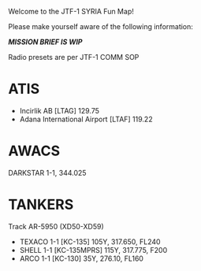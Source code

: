 Welcome to the JTF-1 SYRIA Fun Map!

Please make yourself aware of the following information:

***MISSION BRIEF IS WIP***

Radio presets are per JTF-1 COMM SOP


ATIS
====

- Incirlik AB [LTAG] 129.75
- Adana International Airport [LTAF] 119.22

AWACS
=====

DARKSTAR 1-1, 344.025

TANKERS
=======

Track AR-5950 (XD50-XD59) 
- TEXACO 1-1 [KC-135] 105Y, 317.650, FL240
- SHELL 1-1 [KC-135MPRS] 115Y, 317.775, F200
- ARCO 1-1 [KC-130] 35Y, 276.10, FL160 

